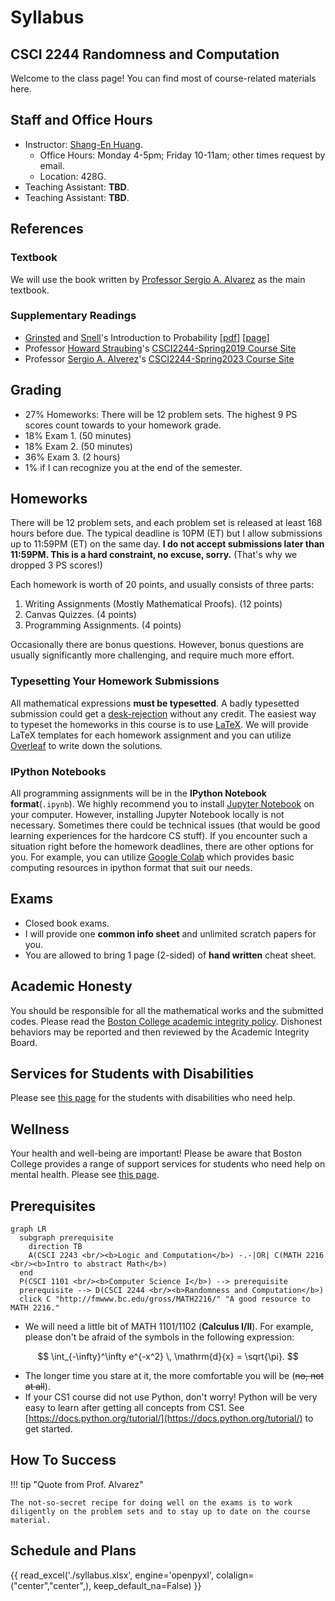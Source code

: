 # Syllabus

## CSCI 2244 Randomness and Computation

Welcome to the class page!
You can find most of course-related materials here.

## Staff and Office Hours

* Instructor: [Shang-En Huang](https://tmt514.github.io/).
    * Office Hours: Monday 4-5pm; Friday 10-11am; other times request by email.
    * Location: 428G.
* Teaching Assistant: **TBD**.
* Teaching Assistant: **TBD**.

## References

### Textbook

We will use the book written by [Professor Sergio A. Alvarez](http://cs.bc.edu/~alvarez/) as the main textbook.

### Supplementary Readings

* [Grinsted](http://www.swarthmore.edu/NatSci/cgrinst1/) and [Snell](https://en.wikipedia.org/wiki/J._Laurie_Snell)'s Introduction to Probability [[pdf]](https://math.dartmouth.edu/~prob/prob/prob.pdf) [[page]](https://chance.dartmouth.edu/teaching_aids/books_articles/probability_book/book.html)
* Professor [Howard Straubing](http://www.cs.bc.edu/~straubin/)'s [CSCI2244-Spring2019 Course Site](http://www.cs.bc.edu/~straubin/csci2244-2019/syllabus.html)
* Professor [Sergio A. Alverez](http://cs.bc.edu/~alvarez/)'s [CSCI2244-Spring2023 Course Site](http://cs.bc.edu/~alvarez/Randomness)

## Grading

* 27% Homeworks: There will be 12 problem sets.
The highest 9 PS scores count towards to your homework grade.
* 18% Exam 1. (50 minutes)
* 18% Exam 2. (50 minutes)
* 36% Exam 3. (2 hours)
* 1% if I can recognize you at the end of the semester.

## Homeworks

There will be 12 problem sets, and each problem set is released at least 168 hours before due.
The typical deadline is 10PM (ET) but I allow submissions up to 11:59PM (ET) on the same day. <b>I do not accept submissions later than 11:59PM. This is a hard constraint, no excuse, sorry.</b> (That's why we dropped 3 PS scores!)

Each homework is worth of 20 points, and usually consists of three parts:

1. Writing Assignments (Mostly Mathematical Proofs). (12 points)
2. Canvas Quizzes. (4 points)
3. Programming Assignments. (4 points)

Occasionally there are bonus questions. However, bonus questions are usually significantly more challenging, and require much more effort.


### Typesetting Your Homework Submissions

All mathematical expressions **must be typesetted**.
A badly typesetted submission could get a [desk-rejection](https://en.wikipedia.org/wiki/Scholarly_peer_review#:~:text=At%20this%20phase%20many%20articles%20receive%20a%20%22desk%20reject%22%2C%20that%20is%2C%20the%20editor%20chooses%20not%20to%20pass%20along%20the%20article.%20The%20authors%20may%20or%20may%20not%20receive%20a%20letter%20of%20explanation.)
without any credit.
The easiest way to typeset the homeworks in this course is to use [LaTeX](https://en.wikipedia.org/wiki/LaTeX).
We will provide LaTeX templates for each homework assignment
and you can utilize [Overleaf](https://www.overleaf.com/) to write down the solutions.

### IPython Notebooks

All programming assignments will be in the **IPython Notebook format**(`.ipynb`).
We highly recommend you to install [Jupyter Notebook](https://ipython.org/notebook.html) on your computer.
However, installing Jupyter Notebook locally is not necessary.
Sometimes there could be technical issues (that would be good learning experiences for the hardcore CS stuff).
If you encounter such a situation right before the homework deadlines, there are other options for you.
For example, you can utilize [Google Colab](https://colab.research.google.com/) which provides basic computing resources in ipython format that suit our needs.


## Exams

* Closed book exams.
* I will provide one **common info sheet** and unlimited scratch papers for you.
* You are allowed to bring 1 page (2-sided) of **hand written** cheat sheet.

## Academic Honesty

You should be responsible for all the mathematical works and the submitted codes.
Please read the [Boston College academic integrity policy](https://www.bc.edu/bc-web/academics/sites/university-catalog/policies-procedures.html#tab-academic_integrity_policies).
Dishonest behaviors may be reported and then reviewed by the Academic Integrity Board.

## Services for Students with Disabilities

Please see [this page](https://www.bc.edu/content/bc-web/offices/student-affairs/sites/dean-of-students/disability-services.html) for the students with disabilities who need help.

## Wellness

Your health and well-being are important!
Please be aware that Boston College provides
a range of support services for students who need help on mental health.
Please see [this page](https://www.bc.edu/content/bc-web/offices/student-affairs/sites/counseling.html).


## Prerequisites

``` mermaid
graph LR
  subgraph prerequisite
    direction TB
    A(CSCI 2243 <br/><b>Logic and Computation</b>) -.-|OR| C(MATH 2216 <br/><b>Intro to abstract Math</b>)
  end
  P(CSCI 1101 <br/><b>Computer Science I</b>) --> prerequisite
  prerequisite --> D(CSCI 2244 <br/><b>Randomness and Computation</b>)
  click C "http://fmwww.bc.edu/gross/MATH2216/" "A good resource to MATH 2216."
```

* We will need a little bit of MATH 1101/1102 (<b>Calculus I/II</b>). For example, please don't be afraid of the symbols in the following expression:

$$ \int_{-\infty}^\infty e^{-x^2} \, \mathrm{d}{x} = \sqrt{\pi}. $$

* The longer time you stare at it, the more comfortable you will be (<s>no, not at all</s>).
* If your CS1 course did not use Python, don't worry! Python will be very easy to learn after getting all concepts from CS1. See [https://docs.python.org/tutorial/](https://docs.python.org/tutorial/) to get started.

## How To Success

!!! tip "Quote from Prof. Alvarez"

    The not-so-secret recipe for doing well on the exams is to work diligently on the problem sets and to stay up to date on the course material.


## Schedule and Plans

{{ read_excel('./syllabus.xlsx', engine='openpyxl', colalign=("center","center",), keep_default_na=False) }}


